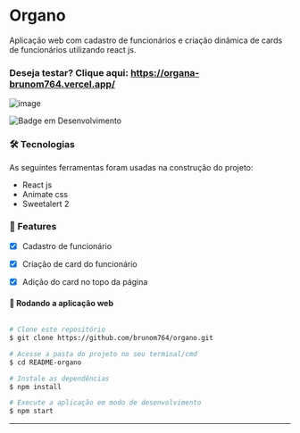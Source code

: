 # Organo

Aplicação web com cadastro de funcionários e criação dinâmica de cards de funcionários utilizando react js.

### Deseja testar? Clique aqui: https://organa-brunom764.vercel.app/

![image](https://user-images.githubusercontent.com/100159869/205296753-9b05003d-66ac-44a2-9076-a63a7ab1384e.png)

![Badge em Desenvolvimento](http://img.shields.io/static/v1?label=STATUS&message=EM%20DESENVOLVIMENTO&color=GREEN&style=for-the-badge)

### 🛠 Tecnologias
As seguintes ferramentas foram usadas na construção do projeto:

 - React js
 - Animate css
 - Sweetalert 2

### 🏁 Features

- [x] Cadastro de funcionário
- [x] Criação de card do funcionário
- [x] Adição do card no topo da página


#### 🧭 Rodando a aplicação web

```bash

# Clone este repositório
$ git clone https://github.com/brunom764/organo.git

# Acesse a pasta do projeto no seu terminal/cmd
$ cd README-organo

# Instale as dependências
$ npm install

# Execute a aplicação em modo de desenvolvimento
$ npm start


```

---


